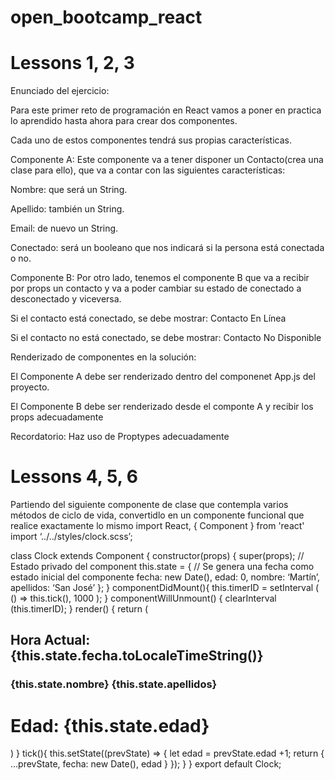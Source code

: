 # open_bootcamp_react

# Lessons 1, 2, 3

Enunciado del ejercicio:

Para este primer reto de programación en React vamos a poner en practica lo aprendido hasta ahora para crear dos componentes.

Cada uno de estos componentes tendrá sus propias características.

Componente A: Este componente va a tener disponer un Contacto(crea una clase para ello), que va a contar con las siguientes características:

Nombre: que será un String.

Apellido: también un String.

Email: de nuevo un String.

Conectado: será un booleano que nos indicará si la persona está conectada o no.

Componente B: Por otro lado, tenemos el componente B que va a recibir por props un contacto y va a poder cambiar su estado de conectado a desconectado y viceversa.

Si el contacto está conectado, se debe mostrar: Contacto En Línea

Si el contacto no está conectado, se debe mostrar: Contacto No Disponible

Renderizado de componentes en la solución:

El Componente A debe ser renderizado dentro del componenet App.js del proyecto.

El Componente B debe ser renderizado desde el componte A y recibir los props adecuadamente

Recordatorio: Haz uso de Proptypes adecuadamente

# Lessons 4, 5, 6
Partiendo del siguiente componente de clase que contempla varios métodos de ciclo de vida, convertidlo en un componente funcional que realice exactamente lo mismo
import React, { Component } from 'react'
import ‘../../styles/clock.scss’;

class Clock extends Component {
   constructor(props) {
      super(props);
      // Estado privado del component
      this.state = {
         // Se genera una fecha como estado inicial del componente
         fecha: new Date(),
         edad: 0,
         nombre: ‘Martín’,
         apellidos: ‘San José’
      };
   }
   componentDidMount(){
      this.timerID = setInterval (
         () => this.tick(), 1000
      );
   }
   componentWillUnmount() {
      clearInterval (this.timerID);
   }
   render() {
      return (
         <div>
         <h2>
         Hora Actual:
         {this.state.fecha.toLocaleTimeString()}
         </h2>
         <h3>{this.state.nombre} {this.state.apellidos}</h3>
         <h1>Edad: {this.state.edad}</h1>
         </div>
      )
   }
   tick(){
      this.setState((prevState) => {
         let edad = prevState.edad +1;
         return {
            ...prevState,
            fecha: new Date(),
            edad
         }
      });
   }
}
export default Clock;


